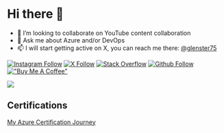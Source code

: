 # Hi there 👋

- 👯 I’m looking to collaborate on YouTube content collaboration
- 💬 Ask me about Azure and/or DevOps
- 📫 I will start getting active on X, you can reach me there: [@glenster75](https://s.com/glenster75)

[![Instagram Follow](https://img.shields.io/badge/Instagram-Follow-brightgreen)](https://www.instagram.com/glenster75)
[![X Follow](https://img.shields.io/badge/Twitter-Follow-brightgreen)](https://x.com/glenster75)
[![Stack Overflow](https://img.shields.io/badge/Stack%20Overflow-Questions-brightgreen)](https://stackoverflow.com/users/7609268/glen-souza)
[![Github Follow](https://img.shields.io/github/followers/glensouza?label=glensouza&style=social)](https://github.com/glensouza)
[!["Buy Me A Coffee"](https://img.shields.io/badge/-buy_me_a%C2%A0coffee-gray?logo=buy-me-a-coffee)](https://www.buymeacoffee.com/glensouza)

![](https://visitor-badge.laobi.icu/badge?page_id=glensouza.visitor-badge)

## Certifications

[My Azure Certification Journey](https://github.com/glensouza/Azure-Certification)
